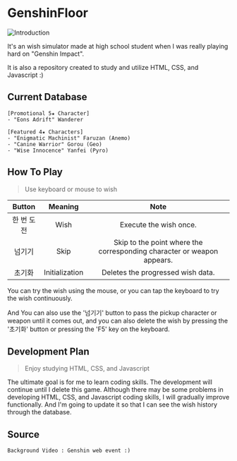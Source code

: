# GenshinFloor
![Introduction](https://user-images.githubusercontent.com/50666621/199493345-d7321e46-6a22-4707-812d-6424b1eb9a9b.png)

It's an wish simulator made at high school student when I was really playing hard on "Genshin Impact".

It is also a repository created to study and utilize HTML, CSS, and Javascript :)

## Current Database
```
[Promotional 5★ Character]
- "Eons Adrift" Wanderer

[Featured 4★ Characters]
- "Enigmatic Machinist" Faruzan (Anemo)
- "Canine Warrior" Gorou (Geo)
- "Wise Innocence" Yanfei (Pyro)
```

## How To Play
> Use keyboard or mouse to wish

Button|Meaning|Note
:---:|:---:|:---:
한 번 도전|Wish|Execute the wish once.
넘기기|Skip|Skip to the point where the corresponding character or weapon appears.
초기화|Initialization|Deletes the progressed wish data.

You can try the wish using the mouse, or you can tap the keyboard to try the wish continuously.

And You can also use the '넘기기' button to pass the pickup character or weapon until it comes out, and you can also delete the wish by pressing the '초기화' button or pressing the 'F5' key on the keyboard.

## Development Plan
> Enjoy studying HTML, CSS, and Javascript

The ultimate goal is for me to learn coding skills.
The development will continue until I delete this game. Although there may be some problems in developing HTML, CSS, and Javascript coding skills, I will gradually improve functionally. And I'm going to update it so that I can see the wish history through the database.

## Source
```
Background Video : Genshin web event :)
```
